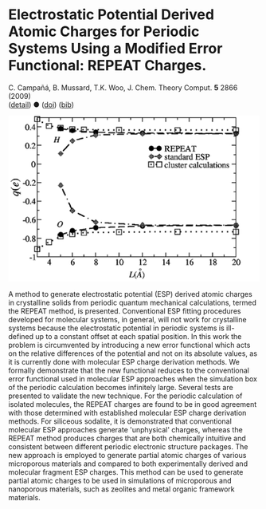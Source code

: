# Electrostatic Potential Derived Atomic Charges for Periodic Systems Using a Modified Error Functional: REPEAT Charges.  
 C. Campañá, B. Mussard, T.K. Woo, J. Chem. Theory Comput. **5** 2866 (2009)  
 ([detail](detail/CamMusWoo-JCTC-2009))
 ●
 ([doi](http://dx.doi.org/10.1021/ct9003405))
 ([bib](doc/CamMusWoo-JCTC-2009.bib))

![](../img/repeat.png)


A method to generate electrostatic potential (ESP) derived atomic charges in crystalline solids from periodic quantum mechanical calculations, termed the REPEAT method, is presented. Conventional ESP fitting procedures developed for molecular systems, in general, will not work for crystalline systems because the electrostatic potential in periodic systems is ill-defined up to a constant offset at each spatial position. In this work the problem is circumvented by introducing a new error functional which acts on the relative differences of the potential and not on its absolute values, as it is currently done with molecular ESP charge derivation methods. We formally demonstrate that the new functional reduces to the conventional error functional used in molecular ESP approaches when the simulation box of the periodic calculation becomes infinitely large. Several tests are presented to validate the new technique. For the periodic calculation of isolated molecules, the REPEAT charges are found to be in good agreement with those determined with established molecular ESP charge derivation methods. For siliceous sodalite, it is demonstrated that conventional molecular ESP approaches generate 'unphysical' charges, whereas the REPEAT method produces charges that are both chemically intuitive and consistent between different periodic electronic structure packages. The new approach is employed to generate partial atomic charges of various microporous materials and compared to both experimentally derived and molecular fragment ESP charges. This method can be used to generate partial atomic charges to be used in simulations of microporous and nanoporous materials, such as zeolites and metal organic framework materials.
